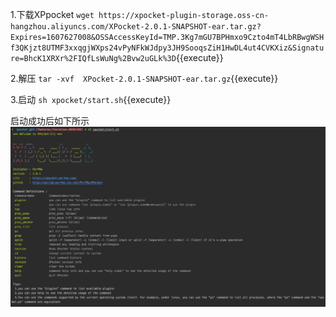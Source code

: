 
1.下载XPpocket
`wget https://xpocket-plugin-storage.oss-cn-hangzhou.aliyuncs.com/XPocket-2.0.1-SNAPSHOT-ear.tar.gz?Expires=1607627008&OSSAccessKeyId=TMP.3Kg7mGU7BPHmxo9Czto4mT4LbRBwgWSHf3QKjzt8UTMF3xxqgjWXps24vPyNFkWJdpy3JH9SooqsZiH1HwDL4ut4CVKXiz&Signature=BhcK1XRXr%2FIQfLsWuNg%2Bvw2uGLk%3D`{{execute}}

2.解压
`tar -xvf  XPocket-2.0.1-SNAPSHOT-ear.tar.gz`{{execute}}

3.启动
`sh xpocket/start.sh`{{execute}}

启动成功后如下所示
![start](../resourse/start.jpg)



